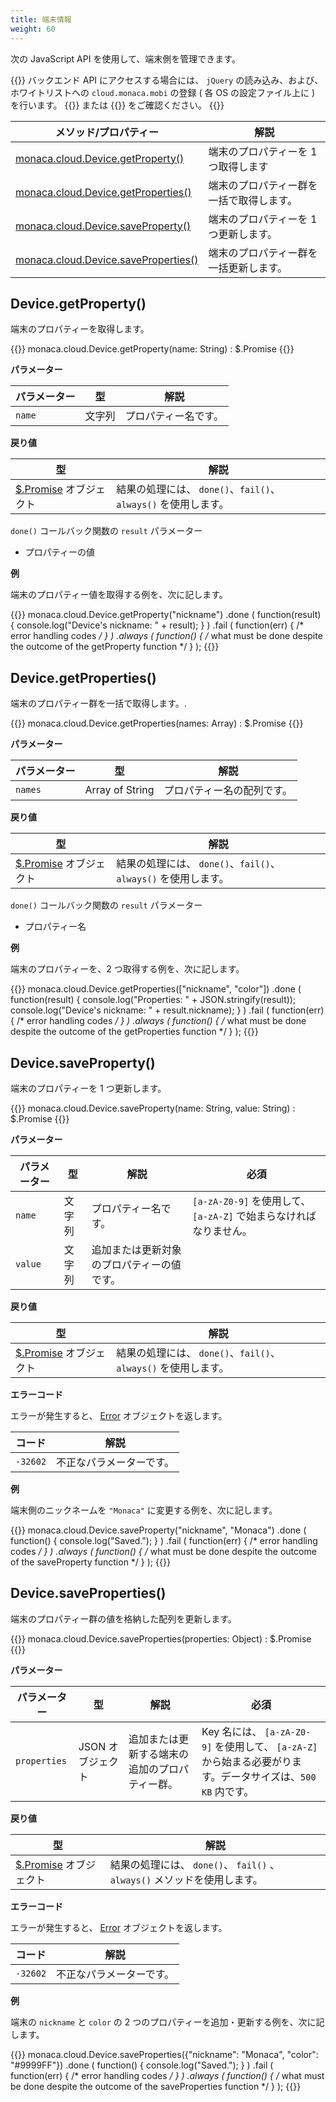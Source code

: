 ```yaml
---
title: 端末情報
weight: 60
---
```


次の JavaScript API を使用して、端末側を管理できます。

{{<note>}}
    バックエンド API にアクセスする場合には、 <code>jQuery</code> の読み込み、および、ホワイトリストへの <code>cloud.monaca.mobi</code> の登録 ( 各 OS の設定ファイル上に ) を行います。 {{<link href="/ja/reference/config/android_configuration/#lt-access-gt-%E8%A6%81%E7%B4%A0" title="Android の場合はこちら">}} または {{<link href="/ja/reference/config/ios_configuration/#lt-access-gt-%E8%A6%81%E7%B4%A0" title="iOS の場合はこちら">}} をご確認ください。
{{</note>}}

メソッド/プロパティー  | 解説
--------------------|-------------------------------------------
[monaca.cloud.Device.getProperty()](#device-getproperty) | 端末のプロパティーを 1 つ取得します
[monaca.cloud.Device.getProperties()](#device-getproperties) | 端末のプロパティー群を一括で取得します。
[monaca.cloud.Device.saveProperty()](#device-saveproperty) | 端末のプロパティーを 1 つ更新します。
[monaca.cloud.Device.saveProperties()](#device-saveproperties) | 端末のプロパティー群を一括更新します。

Device.getProperty()
-----------------------------------------------

端末のプロパティーを取得します。

{{<highlight javascript>}}
monaca.cloud.Device.getProperty(name: String) : $.Promise
{{</highlight>}}

**パラメーター**

パラメーター | 型 | 解説 
-----|------|-------------
`name` | 文字列 | プロパティー名です。

**戻り値**

型 | 解説
-----|--------------------------
[$.Promise](../other/#promise) オブジェクト | 結果の処理には、 `done()`、`fail()`、`always()` を使用します。

`done()` コールバック関数の `result` パラメーター

- プロパティーの値

**例**

端末のプロパティー値を取得する例を、次に記します。

{{<highlight javascript>}}
monaca.cloud.Device.getProperty("nickname")
.done
(
    function(result)
    { console.log("Device's nickname: " + result); }
)
.fail
(
    function(err)
    { /* error handling codes */ }
)
.always
(
    function()
    { /* what must be done despite the outcome of the getProperty function */ }
);
{{</highlight>}}

Device.getProperties()
---------------------------------------------------

端末のプロパティー群を一括で取得します。.

{{<highlight javascript>}}
monaca.cloud.Device.getProperties(names: Array) : $.Promise
{{</highlight>}}

**パラメーター**

パラメーター | 型 | 解説 
-----|------|-------------
`names` | Array of String | プロパティー名の配列です。

**戻り値**

型 | 解説
-----|--------------------------
[$.Promise](../other/#promise) オブジェクト | 結果の処理には、 `done()`、`fail()`、`always()` を使用します。

`done()` コールバック関数の `result` パラメーター

- プロパティー名

**例**

端末のプロパティーを、2 つ取得する例を、次に記します。

{{<highlight javascript>}}
monaca.cloud.Device.getProperties(["nickname", "color"])
.done
(
    function(result)
    {
        console.log("Properties: " + JSON.stringify(result));
        console.log("Device's nickname: " + result.nickname);
    }
)
.fail
(
    function(err)
    { /* error handling codes */ }
)
.always
(
    function()
    { /* what must be done despite the outcome of the getProperties function */ }
);
{{</highlight>}}

Device.saveProperty()
-----------------------------------------------------

端末のプロパティーを 1 つ更新します。

{{<highlight javascript>}}
monaca.cloud.Device.saveProperty(name: String, value: String) : $.Promise
{{</highlight>}}

**パラメーター**

パラメーター | 型 | 解説 | 必須
-----|------|-------------|---------------
`name` | 文字列 | プロパティー名です。 | `[a-zA-Z0-9]` を使用して、 `[a-zA-Z]` で始まらなければなりません。
`value` | 文字列 | 追加または更新対象のプロパティーの値です。

**戻り値**

型 | 解説
-----|--------------------------
[$.Promise](../other/#promise) オブジェクト | 結果の処理には、 `done()`、`fail()`、`always()` を使用します。

**エラーコード**

エラーが発生すると、 [Error](../error) オブジェクトを返します。

コード | 解説
-----|--------------------------
`-32602` |  不正なパラメーターです。

**例**

端末側のニックネームを `"Monaca"` に変更する例を、次に記します。

{{<highlight javascript>}}
monaca.cloud.Device.saveProperty("nickname", "Monaca")
.done
(
    function()
    { console.log("Saved."); }
)
.fail
(
    function(err)
    { /* error handling codes */ }
)
.always
(
    function()
    { /* what must be done despite the outcome of the saveProperty function */ }
);
{{</highlight>}}

Device.saveProperties()
--------------------------------------------------------

端末のプロパティー群の値を格納した配列を更新します。

{{<highlight javascript>}}
monaca.cloud.Device.saveProperties(properties: Object) : $.Promise
{{</highlight>}}

**パラメーター**

パラメーター | 型 | 解説 | 必須
-----|------|-------------|---------------
`properties` | JSON オブジェクト |  追加または更新する端末の追加のプロパティー群。 | Key 名には、 `[a-zA-Z0-9]` を使用して、 `[a-zA-Z]` から始まる必要がります。データサイズは、`500 KB` 内です。

**戻り値**

型 | 解説
-----|--------------------------
[$.Promise](../other/#promise) オブジェクト | 結果の処理には、 `done()`、 `fail()` 、 `always()` メソッドを使用します。

**エラーコード**

エラーが発生すると、 [Error](../error) オブジェクトを返します。

コード | 解説
-----|--------------------------
`-32602` |  不正なパラメーターです。

**例**

端末の `nickname` と `color` の 2 つのプロパティーを追加・更新する例を、次に記します。

{{<highlight javascript>}}
monaca.cloud.Device.saveProperties({"nickname": "Monaca", "color": "#9999FF"})
.done
(
    function()
    { console.log("Saved."); }
)
.fail
(
    function(err)
    { /* error handling codes */ }
)
.always
(
    function()
    { /* what must be done despite the outcome of the saveProperties function */ }
);
{{</highlight>}}


